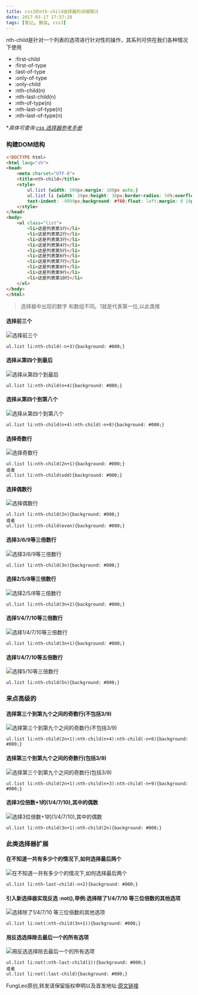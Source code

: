 ```yaml
---
title: css3的nth-child选择器的详细探讨
date: 2017-03-17 17:57:28
tags: [笔记, 搬运, css3]
---
```


nth-child是针对一个列表的选项进行针对性的操作，其系列可供在我们各种情况下使用

- :first-child
- :first-of-type
- :last-of-type
- :only-of-type
- :only-child 
- :nth-child(n) 
- :nth-last-child(n)
- :nth-of-type(n)
- :nth-last-of-type(n)
- :nth-last-of-type(n)

**具体可查询  [css 选择器参考手册](http://www.w3school.com.cn/cssref/css_selectors.asp)*

### 构建DOM结构

``` html
<!DOCTYPE html>
<html lang="zh">
<head>
    <meta charset="UTF-8">
    <title>nth-child</title>
    <style>
    	ul.list {width: 500px;margin: 100px auto;}
    	ul.list li {width: 30px;height: 30px;border-radius: 50%;overflow: hidden;
    	text-indent: -9999px;background: #f60;float: left;margin: 0 10px;}
    </style>
</head>
<body>
    <ul class="list">
        <li>这是列表第1行</li>
        <li>这是列表第2行</li>
        <li>这是列表第3行</li>
        <li>这是列表第4行</li>
        <li>这是列表第5行</li>
        <li>这是列表第6行</li>
        <li>这是列表第7行</li>
        <li>这是列表第8行</li>
        <li>这是列表第9行</li>
        <li>这是列表第10行</li>
    </ul>
</body>
</html>
```

> 选择器中出现的数字 和数组不同。1就是代表第一位,以此类推

#### 选择前三个

![选择前三个](css3的nth-child选择器的详细探讨/1.png "选择前三个")

```
ul.list li:nth-child(-n+3){background: #000;}
```

#### 选择从第四个到最后

![选择从第四个到最后](css3的nth-child选择器的详细探讨/2.png "选择从第四个到最后")

```
ul.list li:nth-child(n+4){background: #000;}
```

#### 选择从第四个到第八个

![选择从第四个到第八个](css3的nth-child选择器的详细探讨/3.png "选择从第四个到第八个")

```
ul.list li:nth-child(n+4):nth-child(-n+8){background: #000;}
```

#### 选择奇数行

![选择奇数行](css3的nth-child选择器的详细探讨/4.png "选择奇数行")

```
ul.list li:nth-child(2n+1){background: #000;}
或者
ul.list li:nth-child(odd){background: #000;}
```

#### 选择偶数行

![选择偶数行](css3的nth-child选择器的详细探讨/5.png "选择偶数行")

```
ul.list li:nth-child(2n){background: #000;}
或者
ul.list li:nth-child(even){background: #000;}
```

#### 选择3/6/9等三倍数行

![选择3/6/9等三倍数行](css3的nth-child选择器的详细探讨/6.png "选择3/6/9等三倍数行")

```
ul.list li:nth-child(3n){background: #000;}
```

#### 选择2/5/8等三倍数行

![选择2/5/8等三倍数行](css3的nth-child选择器的详细探讨/7.png "选择2/5/8等三倍数行")

```
ul.list li:nth-child(3n+2){background: #000;}
```

#### 选择1/4/7/10等三倍数行

![选择1/4/7/10等三倍数行](css3的nth-child选择器的详细探讨/8.png "选择1/4/7/10等三倍数行")

```
ul.list li:nth-child(3n+1){background: #000;}
```

#### 选择1/4/7/10等五倍数行

![选择5/10等三倍数行](css3的nth-child选择器的详细探讨/9.png "选择5/10等五倍数行")

```
ul.list li:nth-child(5n){background: #000;}
```

### 来点高级的

#### 选择第三个到第九个之间的奇数行(不包括3/9)

![选择第三个到第九个之间的奇数行(不包括3/9)](css3的nth-child选择器的详细探讨/10.png "选择第三个到第九个之间的奇数行(不包括3/9)")

```
ul.list li:nth-child(2n+1):nth-child(n+4):nth-child(-n+8){background: #000;}
```

#### 选择第三个到第九个之间的奇数行(包括3/9)

![选择第三个到第九个之间的奇数行(包括3/9)](css3的nth-child选择器的详细探讨/11.png "选择第三个到第九个之间的奇数行(包括3/9)")

```
ul.list li:nth-child(2n+1):nth-child(n+3):nth-child(-n+9){background: #000;}
```

#### 选择3位倍数+1的(1/4/7/10),其中的偶数

![选择3位倍数+1的(1/4/7/10),其中的偶数](css3的nth-child选择器的详细探讨/12.png "选择3位倍数+1的(1/4/7/10),其中的偶数")

```
ul.list li:nth-child(3n+1):nth-child(2n){background: #000;}
```

### 此类选择器扩展

#### 在不知道一共有多少个的情况下,如何选择最后两个

![在不知道一共有多少个的情况下,如何选择最后两个](css3的nth-child选择器的详细探讨/13.png "在不知道一共有多少个的情况下,如何选择最后两个")

```
ul.list li:nth-last-child(-n+2){background: #000;}
```

#### 引入新选择器实现反选 :not(),举例:选择除了1/4/7/10 等三位倍数的其他选项

![选择除了1/4/7/10 等三位倍数的其他选项](css3的nth-child选择器的详细探讨/14.png "选择除了1/4/7/10 等三位倍数的其他选项")

```
ul.list li:not(:nth-child(3n+1)){background: #000;}
```

#### 用反选选择除去最后一个的所有选项

![用反选选择除去最后一个的所有选项](css3的nth-child选择器的详细探讨/15.png "用反选选择除去最后一个的所有选项")

```
ul.list li:not(:nth-last-child(1)){background: #000;}
或者
ul.list li:not(:last-child){background: #000;}
```

FungLeo原创,转发请保留版权申明以及首发地址:[原文链接](http://blog.csdn.net/FungLeo/article/details/50813881)

